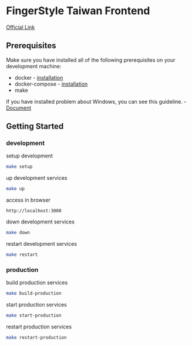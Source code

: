 # FingerStyle Taiwan Frontend

[Official Link](https://fingerstyletaiwan.com)

## Prerequisites

Make sure you have installed all of the following prerequisites on your development machine:

- docker - [installation](https://docs.docker.com/compose/install/)
- docker-compose - [installation](https://docs.docker.com/compose/install/)
- make

If you have installed problem about Windows, you can see this guideline. - [Document](https://drive.google.com/file/d/1A-wWUtqTkGps1rMh0X49dj-iigUxBlo3/view?usp=sharing)

## Getting Started

### development
setup development
```sh
make setup
```

up development services
```sh
make up
```

access in browser
```
http://localhost:3000
```

down development services
```sh
make down
```

restart development services
```sh
make restart
```

### production
build production services
```sh
make build-production
```

start production services
```sh
make start-production
```

restart production services
```sh
make restart-production
```
